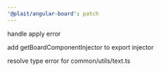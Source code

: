 ```yaml
---
'@plait/angular-board': patch
---
```


handle apply error

add getBoardComponentInjector to export injector

resolve type error for common/utils/text.ts

